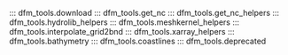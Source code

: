 ::: dfm_tools.download
::: dfm_tools.get_nc
::: dfm_tools.get_nc_helpers
::: dfm_tools.hydrolib_helpers
::: dfm_tools.meshkernel_helpers
::: dfm_tools.interpolate_grid2bnd
::: dfm_tools.xarray_helpers
::: dfm_tools.bathymetry
::: dfm_tools.coastlines
::: dfm_tools.deprecated

